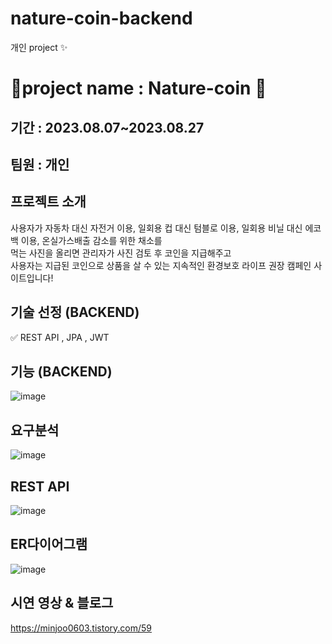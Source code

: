 # nature-coin-backend
개인 project ✨ 


# 🌿project name :   Nature-coin   🌿

## 기간 : 2023.08.07~2023.08.27

## 팀원 : 개인 

## 프로젝트 소개 
사용자가 자동차 대신 자전거 이용, 일회용 컵 대신 텀블로 이용, 일회용 비닐 대신 에코백 이용, 온실가스배출 감소를 위한 채소를 <br />
먹는 사진을 올리면 관리자가 사진 검토 후 코인을 지급해주고 <br/>
사용자는 지급된 코인으로 상품을 살 수 있는 지속적인 환경보호 라이프 권장 캠페인 사이트입니다!

## 기술 선정 (BACKEND)
✅ REST API , JPA , JWT 

## 기능 (BACKEND)
![image](https://github.com/minzzweb/nature-coin-backend/assets/139015119/a417495e-edab-4f42-85c0-742ca09254c8)


## 요구분석
![image](https://github.com/minzzweb/nature-coin-backend/assets/139015119/bd91f2cf-1ae3-457f-82f9-5488a9d98a78)

## REST API
![image](https://github.com/minzzweb/nature-coin-backend/assets/139015119/95c9bd59-2ae5-4852-ab82-6597579cc904)

## ER다이어그램 
![image](https://github.com/minzzweb/nature-coin-backend/assets/139015119/7edc797e-c997-4299-a416-1ab1a0146a9c)

## 시연 영상 & 블로그
https://minjoo0603.tistory.com/59
